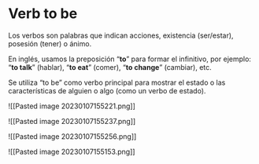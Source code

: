 # Verb to be

Los verbos son palabras que indican acciones, existencia (ser/estar), posesión (tener) o ánimo.

En inglés, usamos la preposición “**to**” para formar el infinitivo, por ejemplo: “**to talk**” (hablar), “**to eat**” (comer), “**to change**” (cambiar), etc.

Se utiliza “to be” como verbo principal para mostrar el estado o las características de alguien o algo (como un verbo de estado).

![[Pasted image 20230107155221.png]]

![[Pasted image 20230107155237.png]]

![[Pasted image 20230107155256.png]]

![[Pasted image 20230107155153.png]]